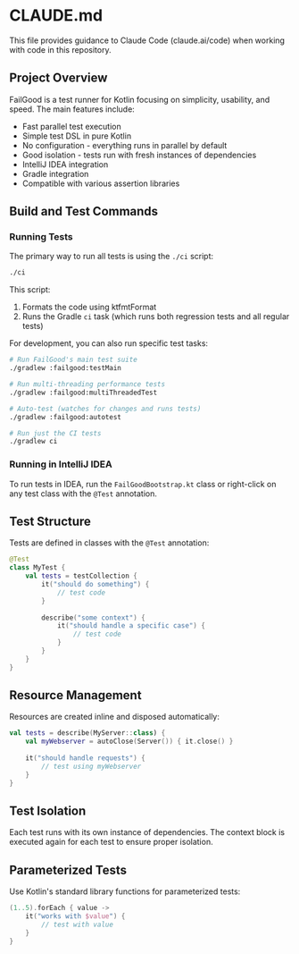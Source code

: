 # CLAUDE.md

This file provides guidance to Claude Code (claude.ai/code) when working with code in this repository.

## Project Overview

FailGood is a test runner for Kotlin focusing on simplicity, usability, and speed. The main features include:

- Fast parallel test execution
- Simple test DSL in pure Kotlin
- No configuration - everything runs in parallel by default
- Good isolation - tests run with fresh instances of dependencies
- IntelliJ IDEA integration
- Gradle integration
- Compatible with various assertion libraries

## Build and Test Commands

### Running Tests

The primary way to run all tests is using the `./ci` script:

```bash
./ci
```

This script:
1. Formats the code using ktfmtFormat
2. Runs the Gradle `ci` task (which runs both regression tests and all regular tests)

For development, you can also run specific test tasks:

```bash
# Run FailGood's main test suite
./gradlew :failgood:testMain

# Run multi-threading performance tests
./gradlew :failgood:multiThreadedTest

# Auto-test (watches for changes and runs tests)
./gradlew :failgood:autotest

# Run just the CI tests
./gradlew ci
```

### Running in IntelliJ IDEA

To run tests in IDEA, run the `FailGoodBootstrap.kt` class or right-click on any test class with the `@Test` annotation.

## Test Structure

Tests are defined in classes with the `@Test` annotation:

```kotlin
@Test
class MyTest {
    val tests = testCollection {
        it("should do something") {
            // test code
        }
        
        describe("some context") {
            it("should handle a specific case") {
                // test code
            }
        }
    }
}
```

## Resource Management

Resources are created inline and disposed automatically:

```kotlin
val tests = describe(MyServer::class) {
    val myWebserver = autoClose(Server()) { it.close() }
    
    it("should handle requests") {
        // test using myWebserver
    }
}
```

## Test Isolation

Each test runs with its own instance of dependencies. The context block is executed again for each test to ensure proper isolation.

## Parameterized Tests

Use Kotlin's standard library functions for parameterized tests:

```kotlin
(1..5).forEach { value ->
    it("works with $value") {
        // test with value
    }
}
```